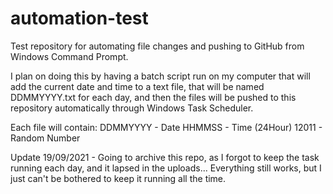 # automation-test
Test repository for automating file changes and pushing to GitHub from Windows Command Prompt.

I plan on doing this by having a batch script run on my computer that will add 
the current date and time to a text file, that will be named DDMMYYYY.txt for each day, and then
the files will be pushed to this repository automatically through Windows Task Scheduler.

Each file will contain: 
DDMMYYYY - Date
HHMMSS - Time (24Hour)
12011 - Random Number

Update 19/09/2021 - Going to archive this repo, as I forgot to keep the task running each day, and it lapsed in the uploads...
Everything still works, but I just can't be bothered to keep it running all the time.
